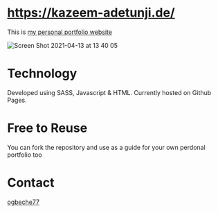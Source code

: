
# https://kazeem-adetunji.de/

This is [my personal portfolio website](https://kazeem-adetunji.de/)

![Screen Shot 2021-04-13 at 13 40 05](https://user-images.githubusercontent.com/59567201/114546795-dedf4d80-9c5d-11eb-927e-e917181db37f.png)

# Technology

Developed using SASS, Javascript & HTML. Currently hosted on Github Pages.

# Free to Reuse

You can fork the repository and use as a guide for your own perdonal portfolio too

# Contact

[ogbeche77](https://github.com/ogbeche77)
